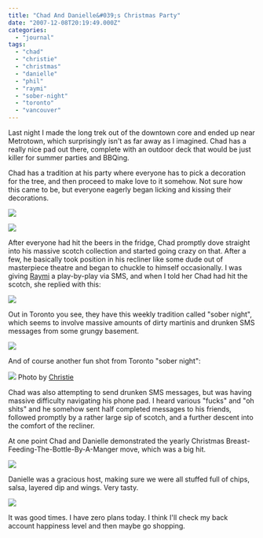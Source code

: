 ```yaml
---
title: "Chad And Danielle&#039;s Christmas Party"
date: "2007-12-08T20:19:49.000Z"
categories: 
  - "journal"
tags: 
  - "chad"
  - "christie"
  - "christmas"
  - "danielle"
  - "phil"
  - "raymi"
  - "sober-night"
  - "toronto"
  - "vancouver"
---
```


Last night I made the long trek out of the downtown core and ended up near Metrotown, which surprisingly isn't as far away as I imagined. Chad has a really nice pad out there, complete with an outdoor deck that would be just killer for summer parties and BBQing.

Chad has a tradition at his party where everyone has to pick a decoration for the tree, and then proceed to make love to it somehow. Not sure how this came to be, but everyone eagerly began licking and kissing their decorations.

[![](http://farm3.static.flickr.com/2322/2095189742_c7bd8be6ca.jpg?v=0)](http://flickr.com/photos/duanestorey/2095189742/)

[![](http://farm3.static.flickr.com/2102/2095189630_69aeac0388.jpg?v=0)](http://flickr.com/photos/duanestorey/2095189630/in/set-72157603401940868/)

After everyone had hit the beers in the fridge, Chad promptly dove straight into his massive scotch collection and started going crazy on that. After a few, he basically took position in his recliner like some dude out of masterpiece theatre and began to chuckle to himself occasionally. I was giving [Raymi](http://raymitheminx.com/) a play-by-play via SMS, and when I told her Chad had hit the scotch, she replied with this:

[![](http://farm3.static.flickr.com/2265/2096214650_fc2dc0bec6.jpg?v=0)](http://flickr.com/photos/duanestorey/2096214650/)

Out in Toronto you see, they have this weekly tradition called "sober night", which seems to involve massive amounts of dirty martinis and drunken SMS messages from some grungy basement.

[![](http://farm3.static.flickr.com/2183/2095440551_2e28ff3e04.jpg?v=0)](http://flickr.com/photos/duanestorey/2095440551/in/photostream/)

And of course another fun shot from Toronto "sober night":

[![](http://farm3.static.flickr.com/2414/2094246773_581222b409.jpg?v=0)](http://flickr.com/photos/39729207@N00/2094246773/) Photo by [Christie](http://exhausticated.com)

Chad was also attempting to send drunken SMS messages, but was having massive difficulty navigating his phone pad. I heard various "fucks" and "oh shits" and he somehow sent half completed messages to his friends, followed promptly by a rather large sip of scotch, and a further descent into the comfort of the recliner.

At one point Chad and Danielle demonstrated the yearly Christmas Breast-Feeding-The-Bottle-By-A-Manger move, which was a big hit.

[![](http://farm3.static.flickr.com/2023/2095200948_2f001d7c79.jpg?v=0)](http://flickr.com/photos/duanestorey/2095200948/in/set-72157603401940868/)

Danielle was a gracious host, making sure we were all stuffed full of chips, salsa, layered dip and wings. Very tasty.

[![](http://farm3.static.flickr.com/2254/2094425623_d5b5d1c28f.jpg?v=0)](http://flickr.com/photos/duanestorey/2094425623/in/set-72157603401940868/)

It was good times. I have zero plans today. I think I'll check my back account happiness level and then maybe go shopping.

